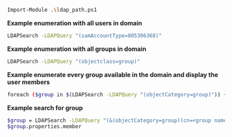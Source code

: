 ```sh
Import-Module .\ldap_path.ps1
```
**Example enumeration with all users in domain**
```sh
LDAPSearch -LDAPQuery "(samAccountType=805306368)"
```
**Example enumeration with all groups in domain**
```sh
LDAPSearch -LDAPQuery "(objectclass=group)"
```
**Example enumerate every group available in the domain and display the user members**
```sh
foreach ($group in $(LDAPSearch -LDAPQuery "(objectCategory=group)")) {$group.properties | select {$_.cn}, {$_.member}}
```
**Example search for group**
```sh
$group = LDAPSearch -LDAPQuery "(&(objectCategory=group)(cn=<group name>))"
$group.properties.member
```
